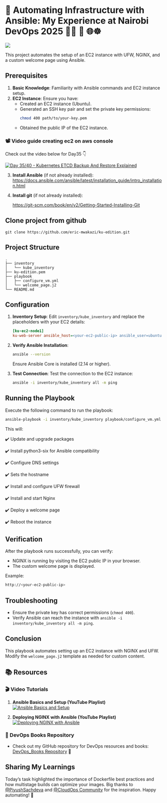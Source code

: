 # 🚀 Automating Infrastructure with Ansible: My Experience at Nairobi DevOps 2025 🐳🚀 🚀 🌐☸️

<img src='./assets/3.png'>

This project automates the setup of an EC2 instance with UFW, NGINX, and a custom welcome page using Ansible.

## Prerequisites

1. **Basic Knowledge**: Familiarity with Ansible commands and EC2 instance setup.
2. **EC2 Instance**: Ensure you have:
   - Created an EC2 instance (Ubuntu).
   - Generated an SSH key pair and set the private key permissions:
     ```sh
     chmod 400 path/to/your-key.pem
     ```
   - Obtained the public IP of the EC2 instance.
###  📽️ Video guide creating ec2 on aws console

Check out the video below for Day35 👇

[![Day 35/40 - Kubernetes ETCD Backup And Restore Explained](https://img.youtube.com/vi/R2wuFCYgnm4/sddefault.jpg)](https://youtu.be/R2wuFCYgnm4)

3. **Install Ansible** (if not already installed): https://docs.ansible.com/ansible/latest/installation_guide/intro_installation.html
4. **Install git** (if not already installed):

   https://git-scm.com/book/en/v2/Getting-Started-Installing-Git
   
## Clone project from github
```
git clone https://github.com/eric-mwakazi/ku-edition.git
```
## Project Structure

```plaintext
.
├── inventory
│   └── kube_inventory
├── ku-edition.pem
├── playbook
│   ├── configure_vm.yml
│   └── welcome_page.j2
└── README.md
```

## Configuration

1. **Inventory Setup**:
   Edit `inventory/kube_inventory` and replace the placeholders with your EC2 details:
   ```ini
   [ku-ec2-node1]
   ku-web-server ansible_host=<your-ec2-public-ip> ansible_user=ubuntu ansible_ssh_private_key_file=/path/to/your-key.pem
   ```

2. **Verify Ansible Installation**:
   ```sh
   ansible --version
   ```
   Ensure Ansible Core is installed (2.14 or higher).

3. **Test Connection**:
   Test the connection to the EC2 instance:
   ```sh
   ansible -i inventory/kube_inventory all -m ping
   ```

## Running the Playbook

Execute the following command to run the playbook:
```sh
ansible-playbook -i inventory/kube_inventory playbook/configure_vm.yml
```

This will:

✔️ Update and upgrade packages

✔️ Install python3-six for Ansible compatibility

✔️ Configure DNS settings

✔️ Sets the hostname

✔️ Install and configure UFW firewall

✔️ Install and start Nginx

✔️ Deploy a welcome page

✔️ Reboot the instance

## Verification
After the playbook runs successfully, you can verify:
- NGINX is running by visiting the EC2 public IP in your browser.
- The custom welcome page is displayed.

Example:
```sh
http://<your-ec2-public-ip>
```

## Troubleshooting
- Ensure the private key has correct permissions (`chmod 400`).
- Verify Ansible can reach the instance with `ansible -i inventory/kube_inventory all -m ping`.

## Conclusion
This playbook automates setting up an EC2 instance with NGINX and UFW. Modify the `welcome_page.j2` template as needed for custom content.

## 📚 Resources

### 🎬 Video Tutorials

1. **Ansible Basics and Setup (YouTube Playlist)**  
   [![Ansible Basics and Setup](https://img.youtube.com/vi/2hVSpENzhwA/sddefault.jpg)](https://www.youtube.com/watch?v=2hVSpENzhwA&list=PL7iMyoQPMtAPZl58ovoOlxFxNPioSx838)  

2. **Deploying NGINX with Ansible (YouTube Playlist)**  
   [![Deploying NGINX with Ansible](https://img.youtube.com/vi/3RiVKs8GHYQ/sddefault.jpg)](https://www.youtube.com/watch?v=3RiVKs8GHYQ&list=PLT98CRl2KxKEUHie1m24-wkyHpEsa4Y70)  

### 📘 DevOps Books Repository  

- Check out my GitHub repository for DevOps resources and books:  
  [DevOps_Books Repository](https://github.com/eric-mwakazi/DevOps_Books) 🚀 

## Sharing My Learnings

Today’s task highlighted the importance of Dockerfile best practices and how multistage builds can optimize your images. Big thanks to [@PiyushSachdeva](https://www.linkedin.com/in/piyush-sachdeva) and [@CloudOps Community](https://www.linkedin.com/company/thecloudopscomm) for the inspiration.
Happy automating! 🚀
